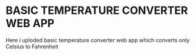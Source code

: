 # BASIC TEMPERATURE CONVERTER WEB APP 
Here i uploded basic temperature converter web app which converts only<br>
Celsius to Fahrenheit